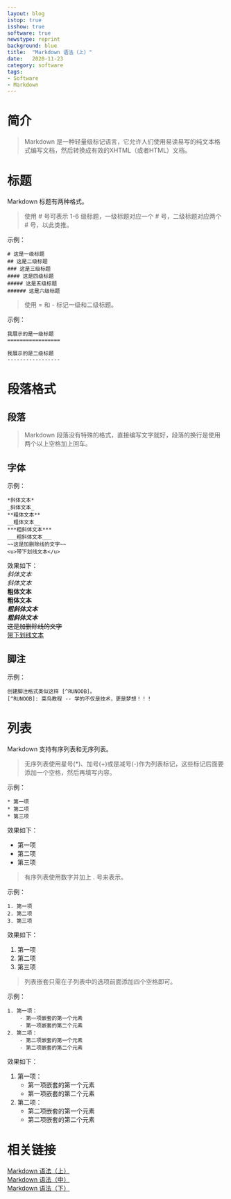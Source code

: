 ```yaml
---
layout: blog
istop: true
isshow: true
software: true
newstype: reprint
background: blue
title:  "Markdown 语法（上）"
date:   2020-11-23
category: software
tags:
- Software
- Markdown
---
```

# 简介
> Markdown 是一种轻量级标记语言，它允许人们使用易读易写的纯文本格式编写文档，然后转换成有效的XHTML（或者HTML）文档。  

# 标题
Markdown 标题有两种格式。  
> 使用 # 号可表示 1-6 级标题，一级标题对应一个 # 号，二级标题对应两个 # 号，以此类推。  

示例：
```
# 这是一级标题  
## 这是二级标题  
### 这是三级标题  
#### 这是四级标题  
##### 这是五级标题  
###### 这是六级标题  
```
> 使用 = 和 - 标记一级和二级标题。  

示例：  
```
我展示的是一级标题  
=================  

我展示的是二级标题  
-----------------  
```

# 段落格式  
## 段落  
> Markdown 段落没有特殊的格式，直接编写文字就好，段落的换行是使用两个以上空格加上回车。  

## 字体  
示例：  
```
*斜体文本*  
_斜体文本_  
**粗体文本**  
__粗体文本__  
***粗斜体文本***  
___粗斜体文本___  
~~这是加删除线的文字~~  
<u>带下划线文本</u>  
```
效果如下：  
*斜体文本*  
_斜体文本_  
**粗体文本**  
__粗体文本__  
***粗斜体文本***  
___粗斜体文本___  
~~这是加删除线的文字~~  
<u>带下划线文本</u>  

## 脚注  
示例：  
```
创建脚注格式类似这样 [^RUNOOB]。  
[^RUNOOB]: 菜鸟教程 -- 学的不仅是技术，更是梦想！！！  
```

# 列表  
Markdown 支持有序列表和无序列表。  
> 无序列表使用星号(*)、加号(+)或是减号(-)作为列表标记，这些标记后面要添加一个空格，然后再填写内容。  

示例：  
```
* 第一项  
* 第二项  
* 第三项  
```
效果如下：  
* 第一项  
* 第二项  
* 第三项  

> 有序列表使用数字并加上 . 号来表示。  

示例：  
```
1. 第一项  
2. 第二项  
3. 第三项  
```
效果如下：  
1. 第一项  
2. 第二项  
3. 第三项  

> 列表嵌套只需在子列表中的选项前面添加四个空格即可。  

示例：  
```
1. 第一项：  
    - 第一项嵌套的第一个元素  
    - 第一项嵌套的第二个元素  
2. 第二项：  
    - 第二项嵌套的第一个元素  
    - 第二项嵌套的第二个元素  
```
效果如下：  
1. 第一项：  
    - 第一项嵌套的第一个元素  
    - 第一项嵌套的第二个元素  
2. 第二项：  
    - 第二项嵌套的第一个元素  
    - 第二项嵌套的第二个元素  

# 相关链接
[Markdown 语法（上）](https://canren.github.io/2020/11/23/02.html)  
[Markdown 语法（中）](https://canren.github.io/2020/11/23/03.html)  
[Markdown 语法（下）](https://canren.github.io/2020/11/23/04.html)  